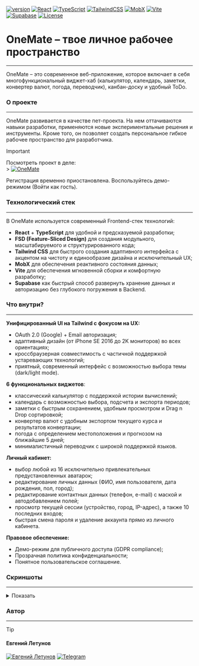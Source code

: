 [![version](https://badgen.net/badge/version/v.1.0.1?icon=tag&scale=1)](#) [![React](https://img.shields.io/badge/React-18-blue)](#) [![TypeScript](https://img.shields.io/badge/TypeScript-5.x-blue)](#) [![TailwindCSS](https://img.shields.io/badge/Tailwind-3.x-38B2AC)](#) [![MobX](https://img.shields.io/badge/MobX-6.x-orange)](#) [![Vite](https://img.shields.io/badge/Vite-5.x-646CFF)](#) [![Supabase](https://img.shields.io/badge/Supabase-DB-3FCF8E)](#) [![License](https://img.shields.io/badge/license-MIT-lightgrey)](#)

# OneMate – твое личное рабочее пространство

---

OneMate – это современное веб-приложение, которое включает в себя многофункциональный виджет-хаб (калькулятор, календарь, заметки, конвертер валют, погода, переводчик), канбан-доску и удобный ToDo.

### О проекте

---

OneMate развивается в качестве пет-проекта. На нем оттачиваются навыки разработки, применяются новые экспериментальные решения и инструменты. Кроме того, он позволяет создать персональное гибкое рабочее пространство для разработчика.

> [!IMPORTANT]
> Посмотреть проект в деле:<br> > [![OneMate](https://img.shields.io/badge/OneMate-LIVE_DEMO-10B981?style=for-the-badge&logo=appveyor&logoColor=white)](https://letunoff.ru/onemate)
>
> Регистрация временно приостановлена. Воспользуйтесь демо-режимом (Войти как гость).

### Технологический стек

---

В OneMate используется современный Frontend-стек технологий:

- **React** + **TypeScript** для удобной и предсказуемой разработки;
- **FSD (Feature-Sliced Design)** для создания модульного, масштабируемого и структурированного кода;
- **Tailwind CSS** для быстрого создания адаптивного интерфейса с акцентом на чистоту и единообразие дизайна и исключительный UX;
- **MobX** для обеспечения реактивного состояния данных;
- **Vite** для обеспечения мгновенной сборки и комфортную разработку;
- **Supabase** как быстрый способ развернуть хранение данных и авторизацию без глубокого погружения в Backend.

### Что внутри?

---

**Унифицированный UI на Tailwind с фокусом на UX:**

- OAuth 2.0 (Google) + Email авторизация;
- адаптивный дизайн (от iPhone SE 2016 до 2K мониторов) во всех ориентациях;
- кроссбраузерная совместимость с частичной поддержкой устаревающих технологий;
- приятный, современный интерфейс с возможностью выбора темы (dark/light mode).

**6 функциональных виджетов**:

- классический калькулятор с поддержкой истории вычислений;
- календарь с возможностью выбора, подсчета и экспорта периодов;
- заметки с быстрым сохранением, удобным просмотром и Drag n Drop сортировкой;
- конвертер валют с удобным экспортом текущего курса и результатов конвертации;
- погода с определением местоположения и прогнозом на ближайшие 5 дней;
- минималистичный переводчик с широкой поддержкой языков.

**Личный кабинет:**

- выбор любой из 16 исключительно привлекательных предустановленных аватарок;
- редактирование личных данных (ФИО, имя пользователя, дата рождения, пол, город);
- редактирование контактных данных (телефон, e-mail) с маской и автодобавлением полей;
- просмотр текущей сессии (устройство, город, IP-адрес), а также 10 последних входов;
- быстрая смена пароля и удаление аккаунта прямо из личного кабинета.

**Правовое обеспечение:**

- Демо-режим для публичного доступа (GDPR compliance);
- Прозрачная политика конфиденциальности;
- Понятное пользовательское соглашение.

### Скриншоты

---

<details>
  <summary>Показать</summary>
   <p align="center">
    <img src="./docs/screenshots/home.webp" alt="Home" width="800">
    <br>
    <img src="./docs/screenshots/dashboard.webp" alt="Dashboard" width="800">
    <br>
    <img src="./docs/screenshots/profile.webp" alt="Profile" width="800">
  </p>
</details>

### Автор

---

> [!TIP]
>
> #### Евгений Летунов
>
> [![Евгений Летунов](https://img.shields.io/badge/%D0%95%D0%B2%D0%B3%D0%B5%D0%BD%D0%B8%D0%B9_%D0%9B%D0%B5%D1%82%D1%83%D0%BD%D0%BE%D0%B2-Frontend_Dev-0A66C2?style=for-the-badge&logo=react&logoColor=white)](https://letunoff.ru) [![Telegram](https://img.shields.io/badge/@defrazo-Telegram-26A5E4?style=for-the-badge&logo=telegram&logoColor=white)](https://t.me/defrazo)
